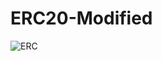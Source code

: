 # ERC20-Modified


![ERC](https://github.com/user-attachments/assets/e15be1eb-1b03-4b96-8eb7-a4288cce4aa3)
